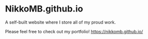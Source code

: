 # NikkoMB.github.io

A self-built website where I store all of my proud work. 

Please feel free to check out my portfolio!
https://nikkomb.github.io/

